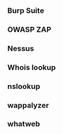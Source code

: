 ### Burp Suite

### OWASP ZAP

### Nessus

### Whois lookup

### nslookup

### wappalyzer

### whatweb
